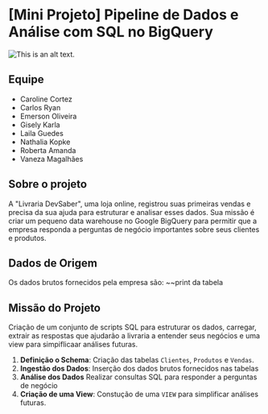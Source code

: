 # [Mini Projeto] Pipeline de Dados e Análise com SQL no BigQuery

![This is an alt text.](https://sdmntprcentralus.oaiusercontent.com/files/00000000-6268-61f5-afe4-06ca29ae40db/raw?se=2025-08-23T02%3A55%3A23Z&sp=r&sv=2024-08-04&sr=b&scid=8b3210fa-fdb1-5d2b-a6d1-0907d41f4e28&skoid=38550de5-1fab-49d1-9ebb-83af5557cc43&sktid=a48cca56-e6da-484e-a814-9c849652bcb3&skt=2025-08-22T23%3A03%3A24Z&ske=2025-08-23T23%3A03%3A24Z&sks=b&skv=2024-08-04&sig=rg5pDnbtsvhKAVqJiys4WSJK4kl/jNF9xcDHIZtqgiQ%3D "This is a sample image.")


## Equipe
* Caroline Cortez
* Carlos Ryan
* Emerson Oliveira
* Gisely Karla
* Laila Guedes
* Nathalia Kopke
* Roberta Amanda
* Vaneza Magalhães

## Sobre o projeto
A "Livraria DevSaber", uma loja online, registrou suas primeiras vendas e precisa da sua ajuda para estruturar e analisar esses dados. Sua missão é criar um pequeno data warehouse no Google BigQuery para permitir que a empresa responda a perguntas de negócio importantes sobre seus clientes e produtos.

## **Dados de Origem**

Os dados brutos fornecidos pela empresa são:
~~print da tabela 

## **Missão do Projeto**

Criação de um conjunto de scripts SQL para estruturar os dados, carregar, extrair as respostas que ajudarão a livraria a entender seus negócios e uma view para simpiflicaar análises futuras.

1. **Definição o Schema**:
   Criação das tabelas `Clientes`, `Produtos` e `Vendas`. 
2. **Ingestão dos Dados**:
   Inserção dos dados brutos fornecidos nas tabelas
3. **Análise dos Dados**
   Realizar consultas SQL para responder a perguntas de negócio
4. **Criação de uma View**:
   Constução de uma `VIEW` para simplificar análises futuras.
